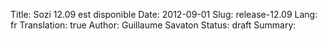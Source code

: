 Title: Sozi 12.09 est disponible
Date: 2012-09-01
Slug: release-12.09
Lang: fr
Translation: true
Author: Guillaume Savaton
Status: draft
Summary:

<!-- TODO -->

